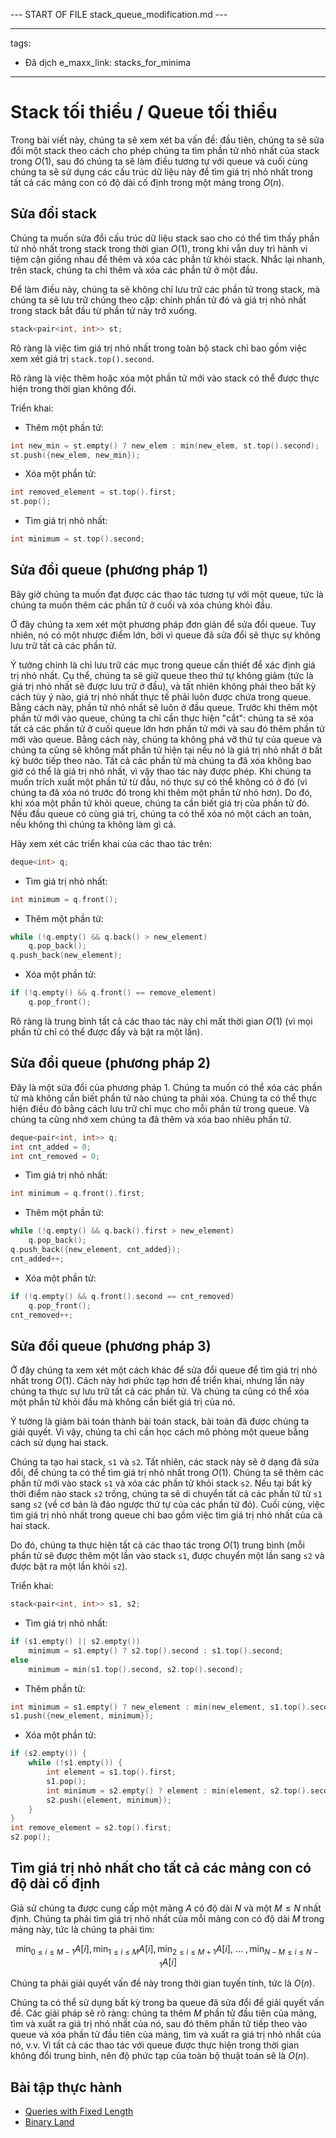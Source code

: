--- START OF FILE stack_queue_modification.md ---

---
tags:
  - Đã dịch
e_maxx_link: stacks_for_minima
---

# Stack tối thiểu / Queue tối thiểu

Trong bài viết này, chúng ta sẽ xem xét ba vấn đề:
đầu tiên, chúng ta sẽ sửa đổi một stack theo cách cho phép chúng ta tìm phần tử nhỏ nhất của stack trong $O(1)$, sau đó chúng ta sẽ làm điều tương tự với queue và cuối cùng chúng ta sẽ sử dụng các cấu trúc dữ liệu này để tìm giá trị nhỏ nhất trong tất cả các mảng con có độ dài cố định trong một mảng trong $O(n)$.

## Sửa đổi stack

Chúng ta muốn sửa đổi cấu trúc dữ liệu stack sao cho có thể tìm thấy phần tử nhỏ nhất trong stack trong thời gian $O(1)$, trong khi vẫn duy trì hành vi tiệm cận giống nhau để thêm và xóa các phần tử khỏi stack.
Nhắc lại nhanh, trên stack, chúng ta chỉ thêm và xóa các phần tử ở một đầu.

Để làm điều này, chúng ta sẽ không chỉ lưu trữ các phần tử trong stack, mà chúng ta sẽ lưu trữ chúng theo cặp: chính phần tử đó và giá trị nhỏ nhất trong stack bắt đầu từ phần tử này trở xuống.

```cpp
stack<pair<int, int>> st;
```

Rõ ràng là việc tìm giá trị nhỏ nhất trong toàn bộ stack chỉ bao gồm việc xem xét giá trị `stack.top().second`.

Rõ ràng là việc thêm hoặc xóa một phần tử mới vào stack có thể được thực hiện trong thời gian không đổi.

Triển khai:

* Thêm một phần tử:
```cpp
int new_min = st.empty() ? new_elem : min(new_elem, st.top().second);
st.push({new_elem, new_min});
```

* Xóa một phần tử:
```cpp
int removed_element = st.top().first;
st.pop();
```

* Tìm giá trị nhỏ nhất:
```cpp
int minimum = st.top().second;
```

## Sửa đổi queue (phương pháp 1)

Bây giờ chúng ta muốn đạt được các thao tác tương tự với một queue, tức là chúng ta muốn thêm các phần tử ở cuối và xóa chúng khỏi đầu.

Ở đây chúng ta xem xét một phương pháp đơn giản để sửa đổi queue.
Tuy nhiên, nó có một nhược điểm lớn, bởi vì queue đã sửa đổi sẽ thực sự không lưu trữ tất cả các phần tử.

Ý tưởng chính là chỉ lưu trữ các mục trong queue cần thiết để xác định giá trị nhỏ nhất.
Cụ thể, chúng ta sẽ giữ queue theo thứ tự không giảm (tức là giá trị nhỏ nhất sẽ được lưu trữ ở đầu), và tất nhiên không phải theo bất kỳ cách tùy ý nào, giá trị nhỏ nhất thực tế phải luôn được chứa trong queue.
Bằng cách này, phần tử nhỏ nhất sẽ luôn ở đầu queue.
Trước khi thêm một phần tử mới vào queue, chúng ta chỉ cần thực hiện "cắt":
chúng ta sẽ xóa tất cả các phần tử ở cuối queue lớn hơn phần tử mới và sau đó thêm phần tử mới vào queue.
Bằng cách này, chúng ta không phá vỡ thứ tự của queue và chúng ta cũng sẽ không mất phần tử hiện tại nếu nó là giá trị nhỏ nhất ở bất kỳ bước tiếp theo nào.
Tất cả các phần tử mà chúng ta đã xóa không bao giờ có thể là giá trị nhỏ nhất, vì vậy thao tác này được phép.
Khi chúng ta muốn trích xuất một phần tử từ đầu, nó thực sự có thể không có ở đó (vì chúng ta đã xóa nó trước đó trong khi thêm một phần tử nhỏ hơn).
Do đó, khi xóa một phần tử khỏi queue, chúng ta cần biết giá trị của phần tử đó.
Nếu đầu queue có cùng giá trị, chúng ta có thể xóa nó một cách an toàn, nếu không thì chúng ta không làm gì cả.

Hãy xem xét các triển khai của các thao tác trên:

```cpp
deque<int> q;
```

* Tìm giá trị nhỏ nhất:
```cpp
int minimum = q.front();
```

* Thêm một phần tử:
```cpp
while (!q.empty() && q.back() > new_element)
    q.pop_back();
q.push_back(new_element);
```

* Xóa một phần tử:
```cpp
if (!q.empty() && q.front() == remove_element)
    q.pop_front();
```

Rõ ràng là trung bình tất cả các thao tác này chỉ mất thời gian $O(1)$ (vì mọi phần tử chỉ có thể được đẩy và bật ra một lần).

## Sửa đổi queue (phương pháp 2)

Đây là một sửa đổi của phương pháp 1.
Chúng ta muốn có thể xóa các phần tử mà không cần biết phần tử nào chúng ta phải xóa.
Chúng ta có thể thực hiện điều đó bằng cách lưu trữ chỉ mục cho mỗi phần tử trong queue.
Và chúng ta cũng nhớ xem chúng ta đã thêm và xóa bao nhiêu phần tử.

```cpp
deque<pair<int, int>> q;
int cnt_added = 0;
int cnt_removed = 0;
```

* Tìm giá trị nhỏ nhất:
```cpp
int minimum = q.front().first;
```

* Thêm một phần tử:
```cpp
while (!q.empty() && q.back().first > new_element)
    q.pop_back();
q.push_back({new_element, cnt_added});
cnt_added++;
```

* Xóa một phần tử:
```cpp
if (!q.empty() && q.front().second == cnt_removed) 
    q.pop_front();
cnt_removed++;
```

## Sửa đổi queue (phương pháp 3)

Ở đây chúng ta xem xét một cách khác để sửa đổi queue để tìm giá trị nhỏ nhất trong $O(1)$.
Cách này hơi phức tạp hơn để triển khai, nhưng lần này chúng ta thực sự lưu trữ tất cả các phần tử.
Và chúng ta cũng có thể xóa một phần tử khỏi đầu mà không cần biết giá trị của nó.

Ý tưởng là giảm bài toán thành bài toán stack, bài toán đã được chúng ta giải quyết.
Vì vậy, chúng ta chỉ cần học cách mô phỏng một queue bằng cách sử dụng hai stack.

Chúng ta tạo hai stack, `s1` và `s2`.
Tất nhiên, các stack này sẽ ở dạng đã sửa đổi, để chúng ta có thể tìm giá trị nhỏ nhất trong $O(1)$.
Chúng ta sẽ thêm các phần tử mới vào stack `s1` và xóa các phần tử khỏi stack `s2`.
Nếu tại bất kỳ thời điểm nào stack `s2` trống, chúng ta sẽ di chuyển tất cả các phần tử từ `s1` sang `s2` (về cơ bản là đảo ngược thứ tự của các phần tử đó).
Cuối cùng, việc tìm giá trị nhỏ nhất trong queue chỉ bao gồm việc tìm giá trị nhỏ nhất của cả hai stack.

Do đó, chúng ta thực hiện tất cả các thao tác trong $O(1)$ trung bình (mỗi phần tử sẽ được thêm một lần vào stack `s1`, được chuyển một lần sang `s2` và được bật ra một lần khỏi `s2`).

Triển khai:

```cpp
stack<pair<int, int>> s1, s2;
```

* Tìm giá trị nhỏ nhất:
```cpp
if (s1.empty() || s2.empty()) 
    minimum = s1.empty() ? s2.top().second : s1.top().second;
else
    minimum = min(s1.top().second, s2.top().second);
```

* Thêm phần tử:
```cpp
int minimum = s1.empty() ? new_element : min(new_element, s1.top().second);
s1.push({new_element, minimum});
```

* Xóa một phần tử:
```cpp
if (s2.empty()) {
    while (!s1.empty()) {
        int element = s1.top().first;
        s1.pop();
        int minimum = s2.empty() ? element : min(element, s2.top().second);
        s2.push({element, minimum});
    }
}
int remove_element = s2.top().first;
s2.pop();
```

## Tìm giá trị nhỏ nhất cho tất cả các mảng con có độ dài cố định

Giả sử chúng ta được cung cấp một mảng $A$ có độ dài $N$ và một $M \le N$ nhất định.
Chúng ta phải tìm giá trị nhỏ nhất của mỗi mảng con có độ dài $M$ trong mảng này, tức là chúng ta phải tìm:

$$\min_{0 \le i \le M-1} A[i], \min_{1 \le i \le M} A[i], \min_{2 \le i \le M+1} A[i],~\dots~, \min_{N-M \le i \le N-1} A[i]$$

Chúng ta phải giải quyết vấn đề này trong thời gian tuyến tính, tức là $O(n)$.

Chúng ta có thể sử dụng bất kỳ trong ba queue đã sửa đổi để giải quyết vấn đề.
Các giải pháp sẽ rõ ràng:
chúng ta thêm $M$ phần tử đầu tiên của mảng, tìm và xuất ra giá trị nhỏ nhất của nó, sau đó thêm phần tử tiếp theo vào queue và xóa phần tử đầu tiên của mảng, tìm và xuất ra giá trị nhỏ nhất của nó, v.v.
Vì tất cả các thao tác với queue được thực hiện trong thời gian không đổi trung bình, nên độ phức tạp của toàn bộ thuật toán sẽ là $O(n)$.

## Bài tập thực hành
* [Queries with Fixed Length](https://www.hackerrank.com/challenges/queries-with-fixed-length/problem)
* [Binary Land](https://www.codechef.com/MAY20A/problems/BINLAND)

